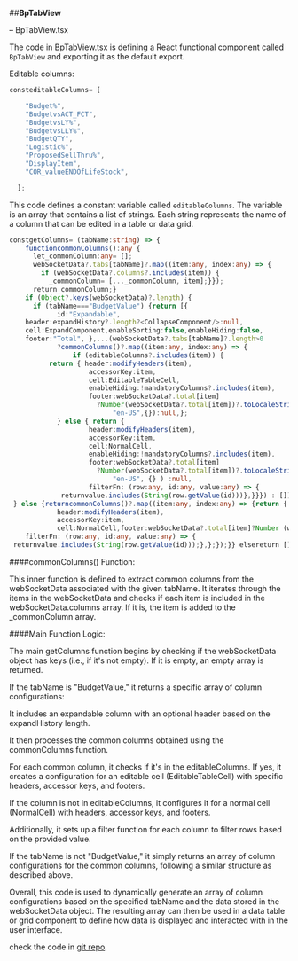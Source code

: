 ##**BpTabView**

– BpTabView.tsx

The code in BpTabView.tsx is defining a React functional component called `BpTabView` and exporting it as the default export.

Editable columns:
```typescript
consteditableColumns= [

    "Budget%",
    "BudgetvsACT_FCT",
    "BudgetvsLY%",
    "BudgetvsLLY%",
    "BudgetQTY",
    "Logistic%",
    "ProposedSellThru%",
    "DisplayItem",
    "COR_valueENDOfLifeStock",

  ];
```
This code defines a constant variable called `editableColumns`. The variable is an array that contains a list of strings. Each string represents the name of a column that can be edited in a table or data grid.
```typescript
constgetColumns= (tabName:string) => {
    functioncommonColumns():any {
      let_commonColumn:any= [];
      webSocketData?.tabs[tabName]?.map((item:any, index:any) => {
        if (webSocketData?.columns?.includes(item)) {
          _commonColumn= [..._commonColumn, item];}});
      return_commonColumn;}
    if (Object?.keys(webSocketData)?.length) {
      if (tabName==="BudgetValue") {return [{
            id:"Expandable",
    header:expandHistory?.length?<CollapseComponent/>:null,
    cell:ExpandComponent,enableSorting:false,enableHiding:false,
    footer:"Total", },...(webSocketData?.tabs[tabName]?.length>0
            ?commonColumns()?.map((item:any, index:any) => {
                if (editableColumns?.includes(item)) {
          return { header:modifyHeaders(item),
                    accessorKey:item,
                    cell:EditableTableCell,
                    enableHiding:!mandatoryColumns?.includes(item),
                    footer:webSocketData?.total[item]
                      ?Number(webSocketData?.total[item])?.toLocaleString(
                          "en-US",{}):null,};
            } else { return {
                    header:modifyHeaders(item),
                    accessorKey:item,
                    cell:NormalCell,
                    enableHiding:!mandatoryColumns?.includes(item),
                    footer:webSocketData?.total[item]
                      ?Number(webSocketData?.total[item])?.toLocaleString(
                          "en-US", {} ) :null,
                    filterFn: (row:any, id:any, value:any) => {
             returnvalue.includes(String(row.getValue(id)))},}}}) : []),];
 } else {returncommonColumns()?.map((item:any, index:any) => {return {
            header:modifyHeaders(item),
            accessorKey:item,
            cell:NormalCell,footer:webSocketData?.total[item]?Number (webSocketData?.total[item])?.toLocaleString("en-US", {}) :null,
    filterFn: (row:any, id:any, value:any) => {
 returnvalue.includes(String(row.getValue(id)));},};});}} elsereturn [];};
```
####commonColumns() Function:

This inner function is defined to extract common columns from the webSocketData associated with the given tabName. It iterates through the items in the webSocketData and checks if each item is included in the webSocketData.columns array. If it is, the item is added to the _commonColumn array.

####Main Function Logic:

The main getColumns function begins by checking if the webSocketData object has keys (i.e., if it's not empty). If it is empty, an empty array is returned.

If the tabName is "BudgetValue," it returns a specific array of column configurations:

It includes an expandable column with an optional header based on the expandHistory length.

It then processes the common columns obtained using the commonColumns function.

For each common column, it checks if it's in the editableColumns. If yes, it creates a configuration for an editable cell (EditableTableCell) with specific headers, accessor keys, and footers.

If the column is not in editableColumns, it configures it for a normal cell (NormalCell) with headers, accessor keys, and footers.

Additionally, it sets up a filter function for each column to filter rows based on the provided value.

If the tabName is not "BudgetValue," it simply returns an array of column configurations for the common columns, following a similar structure as described above.

Overall, this code is used to dynamically generate an array of column configurations based on the specified tabName and the data stored in the webSocketData object. The resulting array can then be used in a data table or grid component to define how data is displayed and interacted with in the user interface.

check the code in [git repo](https://github.com/Electric-Grasshopper/bmaps_web/blob/alpha/src/app/dashboard/service/budget__plan/components/BpTabView.tsx).
